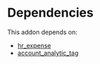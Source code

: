 # Dependencies

This addon depends on:

- [hr_expense](https://github.com/bringout/oca-ocb-hr/tree/7056a6865f6bd273a5c4cfc973b3c7a819ee6af0/odoo-bringout-oca-ocb-hr_expense)
- [account_analytic_tag](https://github.com/bringout/oca-financial)
